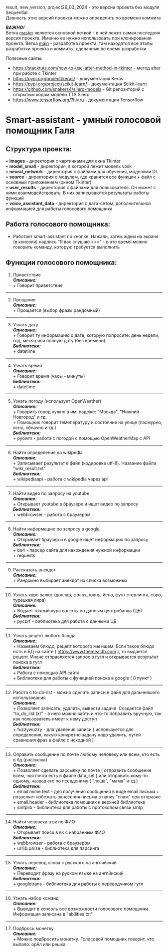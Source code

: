 result, new_version, project26_03_2024 - это версии проекта без модуля Sequential</br>
Давность этих версий проекта можно определить по времени коммита</br>

***ВАЖНО!***</br>
Ветка <ins>master</ins> является основной веткой - в ней лежит самая последняя версия проекта. Именно ее нужно использовать при клонировании проекта. Ветка <ins>main</ins> - разработка проекта, там находятся все этапы разработки проекта и коммиты, сделанные во время разработки

Полезные сайты:</br>
- https://stacktuts.com/how-to-use-after-method-in-tkinter - метод after при работе с Tkinter
- https://pypi.org/project/keras/ - документация Keras
- https://pypi.org/project/scikit-learn/ - документация Scikit-learn
- https://github.com/snakers4/silero-models - Git репозиторий с открытым кодом модели TTS Silero
- https://www.tensorflow.org/?hl=ru - документация Tensorflow

# Smart-assistant - умный голосовой помощник Галя

## Структура проекта:
•	**images** - директория с картинками для окна Tkinter</br>
•	**model_small** - директория, в которой лежит модель vosk</br>
•	**neural_network** - директория с файлами для обучения, моделями DL</br>
•	**source** - директория с модулем, где хранятся все функции + файл с основный приложением (окном Tkinter)</br>
•	**user_results** - директория с файлами для пользователя. Он может с ними взаимодействовать. В них записываются результаты работы функций</br>
•	**voice_assistant_data** - директория с дата-сетом, дополнительной информацией для работы голосового помощника</br>

## Работа голосового помощника:
+ Работает smart-assistant по кнопке. Нажали, затем ждем на экране (в консоли) надпись "Я вас слушаю >>>" - в это время можно говорить команду, которую требуется выполнить</br>

 ## Функции голосового помощника:
1. Приветствие 
</br>***Описание:***
    </br>+ Говорит приветствие
----------------------------------------------------------------------------------------------------------------------------------------------------------------------------------------------------------- 
2. Прощание
</br>***Описание:***
    </br>+ Прощается (выбор фразы рандомный)
------------------------------------------------------------------------------------------------------------------------------------------------------------------------------------------------------------
3. Узнать дату
</br>***Описание:***
    </br>+ Говорит ту информацию о дате, которую попросите: день недели, год, месяц или полную дату (без времени)
</br>***Библиотеки:***
    </br>+ datetime
----------------------------------------------------------------------------------------------------------------------------------------------------------------------------------------------------------- 
4. Узнать время
</br>***Описание:***
    </br>+ Говорит время (часы - минуты)
</br>***Библиотеки:***
    </br>+ datetime
------------------------------------------------------------------------------------------------------------------------------------------------------------------------------------------------------------
5. Узнать погоду (использует OpenWeather)
</br>***Описание:***
    </br>+ Говорить город нужно в им. падеже: "Москва", "Нижний Новгород" и тд.
    </br>+ Помощник говорит темепературу и состояние на улице (пасмурно, ясно, облачно и тд.)
</br>***Библиотеки:***
    </br>+ pyowm - работа с погодой с помощью OpenWeatherMap c API
------------------------------------------------------------------------------------------------------------------------------------------------------------------------------------------------------------
6. Найти определение на wikipedia
</br>***Описание:***
    </br>+ Записывает результат в файл (кодировка utf-8). Название файла "wiki_result.txt"
</br>***Библиотеки:***
    </br>+ wikipediaapi - работа с wikipedia через api
------------------------------------------------------------------------------------------------------------------------------------------------------------------------------------------------------------
7. Найти видео по запросу на youtube
</br>***Описание:***
    </br>+ Открывает youtube в браузере и ищет видео по запросу
</br>***Библиотеки:***
    </br>+ webbrowser - работа с браузером
------------------------------------------------------------------------------------------------------------------------------------------------------------------------------------------------------------
8. Найти информацию по запросу в google
</br>***Описание:***
    </br>+ Открывает браузер и в google ищет информацию по запросу 
</br>***Библиотеки:***
    </br>+ bs4 - парсер сайта для нахождения нужной информации
    </br>+ requests
------------------------------------------------------------------------------------------------------------------------------------------------------------------------------------------------------------
9. Рассказать анекдот
</br>***Описание:***
    </br>+ Рандомно выбирает анекдот из списка возможных
------------------------------------------------------------------------------------------------------------------------------------------------------------------------------------------------------------
10. Узнать курс валют (доллар, франк, юань, йена, фунт стерлинга, евро, турецкая лира)
</br>***Описание:***
   </br>+ Выдает точный курс валюты по данным центробанка (ЦБ)
</br>***Библиотеки:***
    </br>+ pycbrf - библиотека для работа с данными ЦБ
------------------------------------------------------------------------------------------------------------------------------------------------------------------------------------------------------------
11. Узнать рецепт любого блюда
</br>***Описание:***
   </br>+ Называем блюдо, рецепт которого мы ищем. Если такое блюдо есть в БД на сайте ( https://www.themealdb.com ), то выдается рецепт. Иначе отправляется запрос в гугл и открывается результат поиска в гугл 
</br>***Библиотеки:***
    </br>+ Работа с помощью API сайта
    </br>+ Библиотеки для работы с функцией поиска в google ( 8 пункт )
------------------------------------------------------------------------------------------------------------------------------------------------------------------------------------------------------------
12. Работа с to-do-list - можно сделать записи в файл для дальнейшего использования
</br>***Описание:***
   </br>+ Позволяет записать, удалить, вывести задачи. Создается файл "to_do_list.txt" - в него можно зайти и что-то поправить вручную, так как пользователь имеет к нему доступ
</br>***Библиотеки:***
    </br>+ fuzzywuzzy - для удаления записи ( используется для определения, какую конкретно задачу надо удалить, путей сравнения фраз в файле с исходной ) 
------------------------------------------------------------------------------------------------------------------------------------------------------------------------------------------------------------
13. Оправить сообщение по почте любому человеку или всем, кто есть в бд (рассылка)
</br>***Описание:***
   </br>+ Позволяет сделать рассылку по почте ( отправить сообщение всем, чья почта есть в файле data_set ) или отправить кому-то одному, назвав его по псевдониму ( "леша", "мама" и тд.)
</br>***Библиотеки:***
    </br>+ email.mime.text - для получения сообщения в  виде email письма + позволяет избежать занесения письма в папку "спам" при отправке
    </br>+ email.header - библиотека помощник к верхней библиотеке
    </br>+ smtplib - библиотека для работы с протоколом связи smtp
------------------------------------------------------------------------------------------------------------------------------------------------------------------------------------------------------------
14. Найти человека в вк по ФИО
</br>***Описание:***
   </br>+ Открывает поиск в вк с набранным ФИО
</br>***Библиотеки:***
    </br>+ webbrowser - работа с браузером
    </br>+ urllib.parse - библиотека для парсинга
------------------------------------------------------------------------------------------------------------------------------------------------------------------------------------------------------------
15. Узнать перевод слова с русского на английский
</br>***Описание:***
   </br>+ Переводит фразу на руском языке на англйиский 
</br>***Библиотеки:***
    </br>+ googletrans - библиотека для работы с переводчиком гугл
------------------------------------------------------------------------------------------------------------------------------------------------------------------------------------------------------------
16. Узнать набор команд
</br>***Описание:***
   </br>+ Выводит в консоль все возможности голосового помощника. Информация записана в "abilities.txt"
------------------------------------------------------------------------------------------------------------------------------------------------------------------------------------------------------------
17. Подбрось монетку
</br>***Описание:***
   </br>+ Можно подбросить монетку. Голосовой помощник говорит, что выпало: орёл или решка


  
